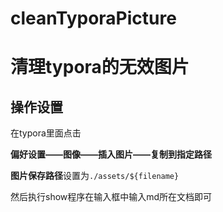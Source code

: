 
# cleanTyporaPicture
# 清理typora的无效图片

## 操作设置
在typora里面点击 

**偏好设置——图像——插入图片——复制到指定路径**

**图片保存路径**设置为`./assets/${filename}`

然后执行show程序在输入框中输入md所在文档即可
